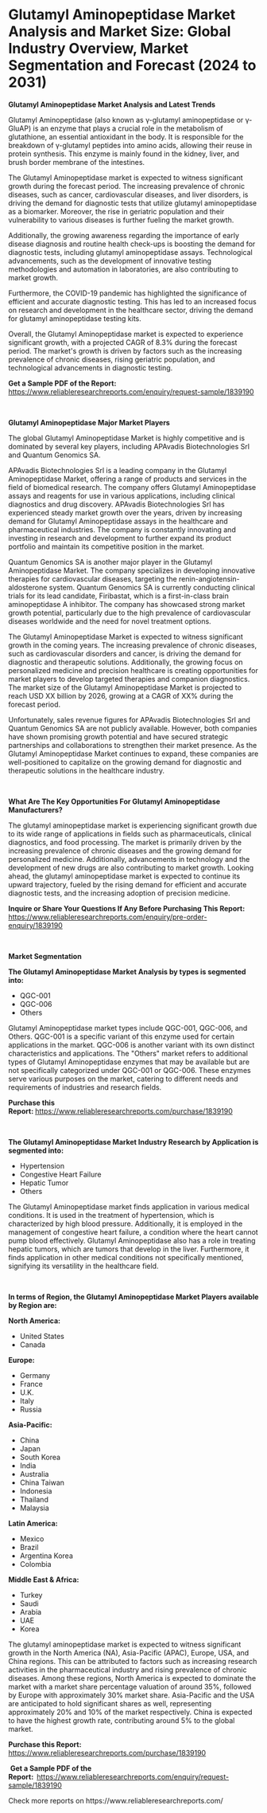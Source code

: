 <p><h1>Glutamyl Aminopeptidase Market Analysis and Market Size: Global Industry Overview, Market Segmentation and Forecast (2024 to 2031)</h1></p><p><strong>Glutamyl Aminopeptidase Market Analysis and Latest Trends</strong></p>
<p><p>Glutamyl Aminopeptidase (also known as γ-glutamyl aminopeptidase or γ-GluAP) is an enzyme that plays a crucial role in the metabolism of glutathione, an essential antioxidant in the body. It is responsible for the breakdown of γ-glutamyl peptides into amino acids, allowing their reuse in protein synthesis. This enzyme is mainly found in the kidney, liver, and brush border membrane of the intestines.</p><p>The Glutamyl Aminopeptidase market is expected to witness significant growth during the forecast period. The increasing prevalence of chronic diseases, such as cancer, cardiovascular diseases, and liver disorders, is driving the demand for diagnostic tests that utilize glutamyl aminopeptidase as a biomarker. Moreover, the rise in geriatric population and their vulnerability to various diseases is further fueling the market growth.</p><p>Additionally, the growing awareness regarding the importance of early disease diagnosis and routine health check-ups is boosting the demand for diagnostic tests, including glutamyl aminopeptidase assays. Technological advancements, such as the development of innovative testing methodologies and automation in laboratories, are also contributing to market growth.</p><p>Furthermore, the COVID-19 pandemic has highlighted the significance of efficient and accurate diagnostic testing. This has led to an increased focus on research and development in the healthcare sector, driving the demand for glutamyl aminopeptidase testing kits.</p><p>Overall, the Glutamyl Aminopeptidase market is expected to experience significant growth, with a projected CAGR of 8.3% during the forecast period. The market's growth is driven by factors such as the increasing prevalence of chronic diseases, rising geriatric population, and technological advancements in diagnostic testing.</p></p>
<p><strong>Get a Sample PDF of the Report:&nbsp;</strong> <a href="https://www.reliableresearchreports.com/enquiry/request-sample/1839190">https://www.reliableresearchreports.com/enquiry/request-sample/1839190</a></p>
<p>&nbsp;</p>
<p><strong>Glutamyl Aminopeptidase Major Market Players</strong></p>
<p><p>The global Glutamyl Aminopeptidase Market is highly competitive and is dominated by several key players, including APAvadis Biotechnologies Srl and Quantum Genomics SA.</p><p>APAvadis Biotechnologies Srl is a leading company in the Glutamyl Aminopeptidase Market, offering a range of products and services in the field of biomedical research. The company offers Glutamyl Aminopeptidase assays and reagents for use in various applications, including clinical diagnostics and drug discovery. APAvadis Biotechnologies Srl has experienced steady market growth over the years, driven by increasing demand for Glutamyl Aminopeptidase assays in the healthcare and pharmaceutical industries. The company is constantly innovating and investing in research and development to further expand its product portfolio and maintain its competitive position in the market.</p><p>Quantum Genomics SA is another major player in the Glutamyl Aminopeptidase Market. The company specializes in developing innovative therapies for cardiovascular diseases, targeting the renin-angiotensin-aldosterone system. Quantum Genomics SA is currently conducting clinical trials for its lead candidate, Firibastat, which is a first-in-class brain aminopeptidase A inhibitor. The company has showcased strong market growth potential, particularly due to the high prevalence of cardiovascular diseases worldwide and the need for novel treatment options.</p><p>The Glutamyl Aminopeptidase Market is expected to witness significant growth in the coming years. The increasing prevalence of chronic diseases, such as cardiovascular disorders and cancer, is driving the demand for diagnostic and therapeutic solutions. Additionally, the growing focus on personalized medicine and precision healthcare is creating opportunities for market players to develop targeted therapies and companion diagnostics. The market size of the Glutamyl Aminopeptidase Market is projected to reach USD XX billion by 2026, growing at a CAGR of XX% during the forecast period.</p><p>Unfortunately, sales revenue figures for APAvadis Biotechnologies Srl and Quantum Genomics SA are not publicly available. However, both companies have shown promising growth potential and have secured strategic partnerships and collaborations to strengthen their market presence. As the Glutamyl Aminopeptidase Market continues to expand, these companies are well-positioned to capitalize on the growing demand for diagnostic and therapeutic solutions in the healthcare industry.</p></p>
<p>&nbsp;</p>
<p><strong>What Are The Key Opportunities For Glutamyl Aminopeptidase Manufacturers?</strong></p>
<p><p>The glutamyl aminopeptidase market is experiencing significant growth due to its wide range of applications in fields such as pharmaceuticals, clinical diagnostics, and food processing. The market is primarily driven by the increasing prevalence of chronic diseases and the growing demand for personalized medicine. Additionally, advancements in technology and the development of new drugs are also contributing to market growth. Looking ahead, the glutamyl aminopeptidase market is expected to continue its upward trajectory, fueled by the rising demand for efficient and accurate diagnostic tests, and the increasing adoption of precision medicine.</p></p>
<p><strong>Inquire or Share Your Questions If Any Before Purchasing This Report:</strong> <a href="https://www.reliableresearchreports.com/enquiry/pre-order-enquiry/1839190">https://www.reliableresearchreports.com/enquiry/pre-order-enquiry/1839190</a></p>
<p>&nbsp;</p>
<p><strong>Market Segmentation</strong></p>
<p><strong>The Glutamyl Aminopeptidase Market Analysis by types is segmented into:</strong></p>
<p><ul><li>QGC-001</li><li>QGC-006</li><li>Others</li></ul></p>
<p><p>Glutamyl Aminopeptidase market types include QGC-001, QGC-006, and Others. QGC-001 is a specific variant of this enzyme used for certain applications in the market. QGC-006 is another variant with its own distinct characteristics and applications. The "Others" market refers to additional types of Glutamyl Aminopeptidase enzymes that may be available but are not specifically categorized under QGC-001 or QGC-006. These enzymes serve various purposes on the market, catering to different needs and requirements of industries and research fields.</p></p>
<p><strong>Purchase this Report:&nbsp;</strong><a href="https://www.reliableresearchreports.com/purchase/1839190">https://www.reliableresearchreports.com/purchase/1839190</a></p>
<p>&nbsp;</p>
<p><strong>The Glutamyl Aminopeptidase Market Industry Research by Application is segmented into:</strong></p>
<p><ul><li>Hypertension</li><li>Congestive Heart Failure</li><li>Hepatic Tumor</li><li>Others</li></ul></p>
<p><p>The Glutamyl Aminopeptidase market finds application in various medical conditions. It is used in the treatment of hypertension, which is characterized by high blood pressure. Additionally, it is employed in the management of congestive heart failure, a condition where the heart cannot pump blood effectively. Glutamyl Aminopeptidase also has a role in treating hepatic tumors, which are tumors that develop in the liver. Furthermore, it finds application in other medical conditions not specifically mentioned, signifying its versatility in the healthcare field.</p></p>
<p>&nbsp;</p>
<p><strong>In terms of Region, the Glutamyl Aminopeptidase Market Players available by Region are:</strong></p>
<p>
    <p> <strong> North America: </strong>
        <ul>
            <li>United States</li>
            <li>Canada</li>
        </ul>
        </p> 
    <p> <strong> Europe: </strong>
        <ul>
            <li>Germany</li>
            <li>France</li>
            <li>U.K.</li>
            <li>Italy</li>
            <li>Russia</li>
        </ul>
        </p> 
    <p> <strong> Asia-Pacific: </strong>
        <ul>
            <li>China</li>
            <li>Japan</li>
            <li>South Korea</li>
            <li>India</li>
            <li>Australia</li>
            <li>China Taiwan</li>
            <li>Indonesia</li>
            <li>Thailand</li>
            <li>Malaysia</li>
        </ul>
        </p> 
    <p> <strong> Latin America: </strong>
        <ul>
            <li>Mexico</li>
            <li>Brazil</li>
            <li>Argentina Korea</li>
            <li>Colombia</li>
        </ul>
        </p> 
    <p> <strong> Middle East & Africa: </strong>
        <ul>
            <li>Turkey</li>
            <li>Saudi</li>
            <li>Arabia</li>
            <li>UAE</li>
            <li>Korea</li>
        </ul>
    </p>
    </p>
<p><p>The glutamyl aminopeptidase market is expected to witness significant growth in the North America (NA), Asia-Pacific (APAC), Europe, USA, and China regions. This can be attributed to factors such as increasing research activities in the pharmaceutical industry and rising prevalence of chronic diseases. Among these regions, North America is expected to dominate the market with a market share percentage valuation of around 35%, followed by Europe with approximately 30% market share. Asia-Pacific and the USA are anticipated to hold significant shares as well, representing approximately 20% and 10% of the market respectively. China is expected to have the highest growth rate, contributing around 5% to the global market.</p></p>
<p><strong>Purchase this Report: </strong><a href="https://www.reliableresearchreports.com/purchase/1839190">https://www.reliableresearchreports.com/purchase/1839190</a></p>
<p>&nbsp;<strong>Get a Sample PDF of the Report:&nbsp;&nbsp;</strong><a href="https://www.reliableresearchreports.com/enquiry/request-sample/1839190">https://www.reliableresearchreports.com/enquiry/request-sample/1839190</a></p>
<p><strong></strong></p>
<p>Check more reports on https://www.reliableresearchreports.com/</p>